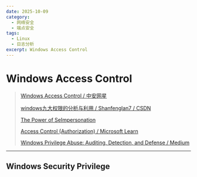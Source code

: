 ```yaml
---
date: 2025-10-09
category:
  - 网络安全
  - 端点安全
tags:
  - Linux
  - 日志分析
excerpt: Windows Access Control
---
```


# Windows Access Control

> [Windows Access Control / 中安网星](https://rootclay.gitbook.io/windows-access-control)
>
> [windows九大权限的分析与利用 / Shanfenglan7 / CSDN](https://blog.csdn.net/qq_41874930/article/details/111963586)
>
> [The Power of SeImpersonation](https://micahvandeusen.com/the-power-of-seimpersonation/)
>
> [Access Control (Authorization) / Microsoft Learn](https://learn.microsoft.com/en-us/windows/win32/secauthz/access-control)
>
> [Windows Privilege Abuse: Auditing, Detection, and Defense / Medium](https://blog.palantir.com/windows-privilege-abuse-auditing-detection-and-defense-3078a403d74e)

---

## Windows Security Privilege

